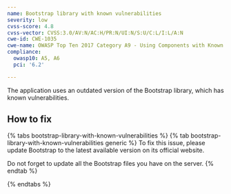 ```yaml
---
name: Bootstrap library with known vulnerabilities
severity: low
cvss-score: 4.8
cvss-vector: CVSS:3.0/AV:N/AC:H/PR:N/UI:N/S:U/C:L/I:L/A:N
cwe-id: CWE-1035
cwe-name: OWASP Top Ten 2017 Category A9 - Using Components with Known Vulnerabilities
compliance:
  owasp10: A5, A6
  pci: '6.2'

---            
```


The application uses an outdated version of the Bootstrap library, which has known vulnerabilities.

## How to fix

{% tabs bootstrap-library-with-known-vulnerabilities %}
{% tab bootstrap-library-with-known-vulnerabilities generic %}
To fix this issue, please update Bootstrap to the latest available version on its official website.

Do not forget to update all the Bootstrap files you have on the server.
{% endtab %}

{% endtabs %}
